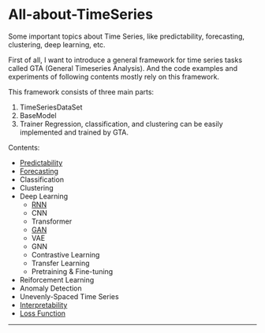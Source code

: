 # All-about-TimeSeries
Some important topics about Time Series, like predictability, forecasting, clustering, deep learning, etc.

First of all, I want to introduce a general framework for time series tasks called GTA (General Timeseries Analysis). And the code examples and experiments of following contents mostly rely on this framework.

This framework consists of three main parts:
1. TimeSeriesDataSet
2. BaseModel
3. Trainer
Regression, classification, and clustering can be easily implemented and trained by GTA.

Contents:
- [Predictability](https://github.com/liaoyuhua/All-about-TimeSeries/tree/Predictability)
- [Forecasting](https://github.com/liaoyuhua/All-about-TimeSeries/tree/Forecasting)
- Classification
- Clustering
- Deep Learning
    - [RNN](https://github.com/liaoyuhua/All-about-TimeSeries/tree/RNN)
    - CNN
    - Transformer
    - [GAN](https://github.com/liaoyuhua/All-about-TimeSeries/tree/GAN)
    - VAE
    - GNN
    - Contrastive Learning
    - Transfer Learning
    - Pretraining & Fine-tuning
- Reiforcement Learning
- Anomaly Detection
- Unevenly-Spaced Time Series
- [Interpretability](https://github.com/liaoyuhua/All-about-TimeSeries/tree/Interpretability)
- [Loss Function](https://github.com/liaoyuhua/All-about-TimeSeries/tree/Loss-Function)
-----------------------------------------
